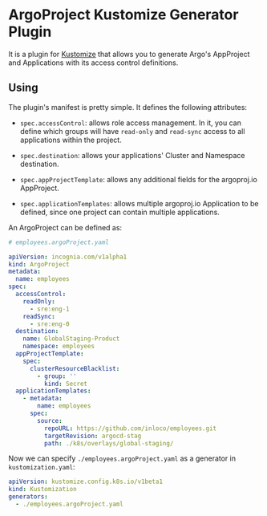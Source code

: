 # ArgoProject Kustomize Generator Plugin

It is a plugin for [Kustomize](https://github.com/kubernetes-sigs/kustomize) that allows you to generate Argo's
AppProject and Applications with its access control definitions.

## Using

The plugin's manifest is pretty simple. It defines the following attributes:

- `spec.accessControl`: allows role access management. In it, you can define which groups will have `read-only`
  and `read-sync`
  access to all applications within the project.

- `spec.destination`: allows your applications' Cluster and Namespace destination.

- `spec.appProjectTemplate`: allows any additional fields for the argoproj.io AppProject.

- `spec.applicationTemplates`: allows multiple argoproj.io Application to be defined, since one project can contain
  multiple applications.

An ArgoProject can be defined as:

```yaml
# employees.argoProject.yaml

apiVersion: incognia.com/v1alpha1
kind: ArgoProject
metadata:
  name: employees
spec:
  accessControl:
    readOnly:
      - sre:eng-1
    readSync:
      - sre:eng-0
  destination:
    name: GlobalStaging-Product
    namespace: employees
  appProjectTemplate:
    spec:
      clusterResourceBlacklist:
        - group: ''
          kind: Secret
  applicationTemplates:
    - metadata:
        name: employees
      spec:
        source:
          repoURL: https://github.com/inloco/employees.git
          targetRevision: argocd-stag
          path: ./k8s/overlays/global-staging/
```

Now we can specify `./employees.argoProject.yaml` as a generator in `kustomization.yaml`:

```yaml
apiVersion: kustomize.config.k8s.io/v1beta1
kind: Kustomization
generators:
  - ./employees.argoProject.yaml
```
